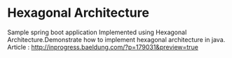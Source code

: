 # Hexagonal Architecture
Sample spring boot application Implemented using Hexagonal Architecture.Demonstrate how to implement hexagonal architecture in java.
Article : 
http://inprogress.baeldung.com/?p=179031&preview=true
